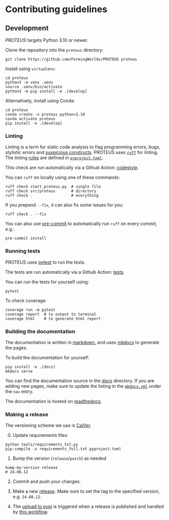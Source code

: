 # Contributing guidelines

## Development

*PROTEUS* targets Python 3.10 or newer.

Clone the repository into the `proteus` directory:

```console
git clone https://github.com/FormingWorlds/PROTEUS proteus
```

Install using `virtualenv`:

```console
cd proteus
python3 -m venv .venv
source .venv/bin/activate
python3 -m pip install -e .[develop]
```

Alternatively, install using Conda:

```console
cd proteus
conda create -n proteus python=3.10
conda activate proteus
pip install -e .[develop]
```

### Linting

Linting is a term for static code analysis to flag programming errors,
bugs, stylistic errors and [suspicious constructs](https://en.wikipedia.org/wiki/Lint_(software)).
PROTEUS uses [`ruff`](https://astral.sh/ruff) for linting.
The linting [rules](https://docs.astral.sh/ruff/rules/) are defined in [`pyproject.toml`](https://github.com/FormingWorlds/PROTEUS/blob/master/pyproject.toml).

This check are run automatically via a Github Action: [codestyle](https://github.com/FormingWorlds/PROTEUS/blob/master/.github/workflows/codestyle.yaml).

You can `ruff` on locally using one of these commands:

```console
ruff check start_proteus.py  # single file
ruff check src/proteus       # directory
ruff check .                 # everything
```

If you prepend `--fix`, it can also fix some issues for you:

```console
ruff check . --fix
```

You can also use [pre-commit](https://pre-commit.com/#usage) to automatically run `ruff` on every commit, e.g.:

```console
pre-commit install
```

### Running tests

PROTEUS uses [pytest](https://docs.pytest.org/en/latest/) to run the tests.

The tests are run automatically via a Github Action: [tests](https://github.com/FormingWorlds/PROTEUS/blob/master/.github/workflows/tests.yaml).

You can run the tests for yourself using:

```console
pytest
```

To check coverage:

```console
coverage run -m pytest
coverage report  # to output to terminal
coverage html    # to generate html report
```

### Building the documentation

The documentation is written in [markdown](https://www.markdownguide.org/basic-syntax/), and uses [mkdocs](https://www.mkdocs.org/) to generate the pages.

To build the documentation for yourself:

```console
pip install -e .[docs]
mkdocs serve
```

You can find the documentation source in the [docs](https://github.com/FormingWorlds/PROTEUS/tree/master/docs) directory.
If you are adding new pages, make sure to update the listing in the [`mkdocs.yml`](https://github.com/FormingWorlds/PROTEUS/blob/master/mkdocs.yml) under the `nav` entry.

The documentation is hosted on [readthedocs](https://readthedocs.io/projects/fwl-proteus).

### Making a release

The versioning scheme we use is [CalVer](https://calver.org/).

0. Update requirements files:

```console
python tools/requirements_txt.py
pip-compile -o requirements_full.txt pyproject.toml
```

1. Bump the version (`release`/`patch`) as needed

```console
bump-my-version release
# 24.08.12
```

2. Commit and push your changes.

3. Make a new [release](https://github.com/FormingWorlds/PROTEUS/releases). Make sure to set the tag to the specified version, e.g. `24.08.12`.

4. The [upload to pypi](https://pypi.org/project/fwl-proteus) is triggered when a release is published and handled by [this workflow](https://github.com/FormingWorlds/PROTEUS/actions/workflows/publish.yaml).
